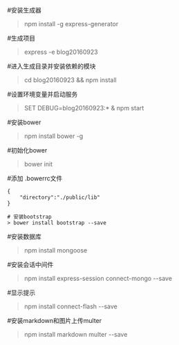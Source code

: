 #安装生成器
> npm install -g express-generator

#生成项目
> express -e blog20160923

#进入生成目录并安装依赖的模块
> cd blog20160923 && npm install

#设置环境变量并启动服务
> SET DEBUG=blog20160923:* & npm start

#安装bower
> npm install bower -g

#初始化bower
> bower init

#添加 .bowerrc文件
```
{
    "directory":"./public/lib"
}

# 安装bootstrap
> bower install bootstrap --save

```

#安装数据库
> npm install mongoose

#安装会话中间件

> npm install express-session connect-mongo --save

#显示提示
>npm install connect-flash --save

#安装markdown和图片上传multer
>npm install markdown multer --save